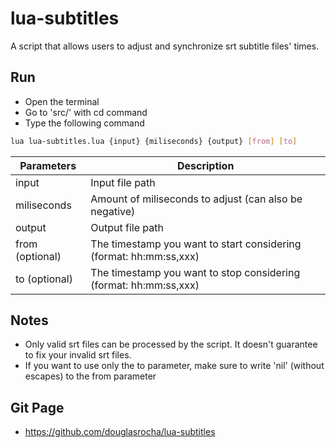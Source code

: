 # lua-subtitles
A script that allows users to adjust and synchronize srt subtitle files' times.

## Run
- Open the terminal
- Go to 'src/' with cd command
- Type the following command
```sh
lua lua-subtitles.lua {input} {miliseconds} {output} [from] [to]
```
Parameters          | Description
--------------------|----------------------------------------------------
input               | Input file path
miliseconds         | Amount of miliseconds to adjust (can also be negative)
output              | Output file path
from (optional)     | The timestamp you want to start considering (format: hh:mm:ss,xxx)
to (optional)       | The timestamp you want to stop considering (format: hh:mm:ss,xxx)

## Notes
- Only valid srt files can be processed by the script. It doesn't guarantee to fix your invalid srt files.
- If you want to use only the to parameter, make sure to write 'nil' (without escapes) to the from parameter

## Git Page
- https://github.com/douglasrocha/lua-subtitles
